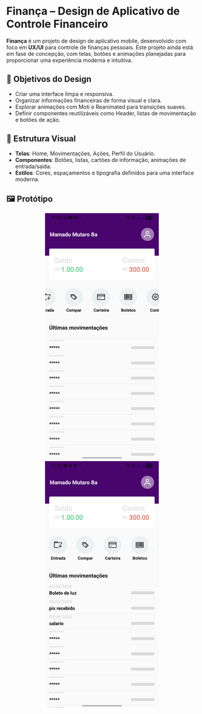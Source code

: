# Finança – Design de Aplicativo de Controle Financeiro

**Finança** é um projeto de design de aplicativo mobile, desenvolvido com foco em **UX/UI** para controle de finanças pessoais. Este projeto ainda está em fase de concepção, com telas, botões e animações planejadas para proporcionar uma experiência moderna e intuitiva.

## 🎨 Objetivos do Design
- Criar uma interface limpa e responsiva.
- Organizar informações financeiras de forma visual e clara.
- Explorar animações com Moti e Reanimated para transições suaves.
- Definir componentes reutilizáveis como Header, listas de movimentação e botões de ação.

## 📂 Estrutura Visual
- **Telas**: Home, Movimentações, Ações, Perfil do Usuário.
- **Componentes**: Botões, listas, cartões de informação, animações de entrada/saída.
- **Estilos**: Cores, espaçamentos e tipografia definidos para uma interface moderna.

## 🖼️ Protótipo
<p align="center">
  <img src="assets/tela1.jpg" width="300">
  <img src="assets/tela2.jpg" width="300">
</p>

